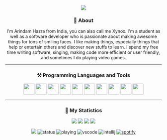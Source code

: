 <!--Copyright 2019 Arindam Hazra aka Xynox <https://arindamz.github.io/>

Licensed under the Apache License, Version 2.0(the "License");
you may not use this file except in compliance with the License.
You may obtain a copy of the License at

http://www.apache.org/licenses/LICENSE-2.0

Unless required by applicable law or agreed to in writing, software
distributed under the License is distributed on an "AS IS" BASIS,
    WITHOUT WARRANTIES OR CONDITIONS OF ANY KIND, either express or implied.
    See the License for the specific language governing permissions and
limitations under the License.
-->

<div align = "center">

<a href = "https://arindamz.github.io/">
<img src = "https://cdn.discordapp.com/attachments/638624243390611466/735122949832704040/xynox-banner.png" />
</a>


### :bust_in_silhouette: About
I'm Arindam Hazra from India, you can also call me Xynox. I'm a student as well as a software developer who is passionate about making awesome things for tons of smiling faces. I like making things, especially things that help or entertain others and discover new stuffs to learn. I spend my free time writing software, singing, making code more efficient or user friendly, and sometimes I do playing video games.
<hr>


### ⚒️ Programming Languages and Tools
<img width="35px" src="https://cdn.discordapp.com/emojis/813907629989691442.png?v=1" />
<img width="35px" src="https://cdn.discordapp.com/emojis/813907670176104478.png?v=1" />
<img width="35px" src="https://cdn.discordapp.com/emojis/230394175080628234.png?v=1" />
<img width="35px" src="https://cdn.discordapp.com/emojis/813908546852880405.png?v=1" />
<img width="35px" src="https://cdn.discordapp.com/emojis/754345609384951940.gif?v=1" />
<img width="35px" src="https://cdn.discordapp.com/emojis/813909686449078353.png?v=1" />
<img width="35px" src="https://cdn.discordapp.com/emojis/813909685542584321.png?v=1" />
<img width="35px" src="https://cdn.discordapp.com/emojis/740222847586271383.png?v=1" />
<img width="35px" src="https://cdn.discordapp.com/emojis/761974754122924054.gif?v=1" />
<img width="35px" src="https://cdn.discordapp.com/emojis/754345273328664676.gif?v=1" />

<hr>

### 🔖 My Statistics
![](https://github-readme-streak-stats.herokuapp.com/?user=XynoxTheDev&theme=dark&hide_border=true)
![](https://github-readme-stats.vercel.app/api?username=XynoxTheDev&include_all_commits=true&show_icons=true&hide_border=true&hide_title=true&count_private=true&theme=dark)
![](https://github-readme-stats.vercel.app/api/top-langs/?username=XynoxTheDev&layout=compact&count_private=true&langs_count=8&hide_border=true&theme=dark)
[![](https://spotify-github-profile.vercel.app/api/view?uid=zrei8evwinfjy9d27fjon68hh&cover_image=true&theme=novatorem)](https://spotify-github-profile.vercel.app/api/view?uid=zrei8evwinfjy9d27fjon68hh&redirect=true)


![](https://komarev.com/ghpvc/?username=XynoxTheDev&style=flat-square)
![status](https://dev.discordprofiles.me/badge/status/594853883742912512?style=flat-square)
![playing](https://dev.discordprofiles.me/badge/playing/594853883742912512?style=flat-square)
![vscode](https://dev.discordprofiles.me/badge/vscode/594853883742912512?style=flat-square)
![intellij](https://dev.discordprofiles.me/badge/intellij/594853883742912512?style=flat-square)
[![spotify](https://dev.discordprofiles.me/badge/spotify/594853883742912512?style=flat-square)](https://dev.discordprofiles.me/openspotify/594853883742912512?style=flat-square)

</div>



